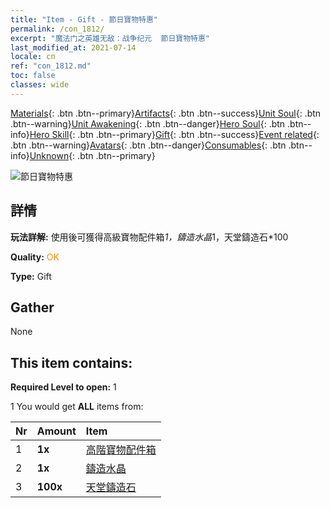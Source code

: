 ```yaml
---
title: "Item - Gift - 節日寶物特惠"
permalink: /con_1812/
excerpt: "魔法门之英雄无敌：战争纪元  節日寶物特惠"
last_modified_at: 2021-07-14
locale: cn
ref: "con_1812.md"
toc: false
classes: wide
---
```

 [Materials](/ItemsCN/){: .btn .btn--primary}[Artifacts](/ItemsCN/Artifacts/){: .btn .btn--success}[Unit Soul](/ItemsCN/UnitSoul/){: .btn .btn--warning}[Unit Awakening](/ItemsCN/UnitAwakening/){: .btn .btn--danger}[Hero Soul](/ItemsCN/HeroSoul/){: .btn .btn--info}[Hero Skill](/ItemsCN/HeroSkill/){: .btn .btn--primary}[Gift](/ItemsCN/Gift/){: .btn .btn--success}[Event related](/ItemsCN/Events/){: .btn .btn--warning}[Avatars](/ItemsCN/Avatars/){: .btn .btn--danger}[Consumables](/ItemsCN/Consumables/){: .btn .btn--info}[Unknown](/ItemsCN/Unknown/){: .btn .btn--primary}

 ![節日寶物特惠](/images/t/i_907102.png)

## 詳情
 **玩法詳解:** 使用後可獲得高級寶物配件箱*1，鑄造水晶*1，天堂鑄造石*100

 **Quality:** <span style="color: #FF8C00">OK</span>

 **Type:** Gift

## Gather

  None

## This item contains:

 **Required Level to open:** 1

 1 You would get **ALL** items  from:

  | Nr | Amount |     Item    |
  |:---|:-------|:------------|
  | 1 |  **1x** | [高階寶物配件箱](/cn/Items/con_1507/) |  | 
  | 2 |  **1x** | [鑄造水晶](/cn/Items/art_189/) |  | 
  | 3 |  **100x** | [天堂鑄造石](/cn/Items/art_188/) |  | 
